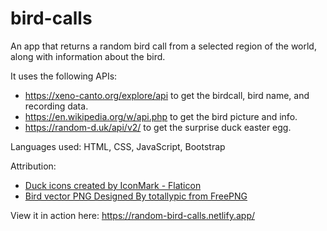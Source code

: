 # bird-calls
An app that returns a random bird call from a selected region of the world, along with information about the bird.

It uses the following APIs: 
- https://xeno-canto.org/explore/api to get the birdcall, bird name, and recording data.
- https://en.wikipedia.org/w/api.php to get the bird picture and info.
- https://random-d.uk/api/v2/ to get the surprise duck easter egg.

Languages used: HTML, CSS, JavaScript, Bootstrap

Attribution:
- [Duck icons created by IconMark - Flaticon](https://www.flaticon.com/free-icons/duck)
- [Bird vector PNG Designed By totallypic from FreePNG](https://pngtree.com/freepng/cute-geometric-pattern-bird_7312459.html?sol=downref&id=bef)

View it in action here: https://random-bird-calls.netlify.app/
